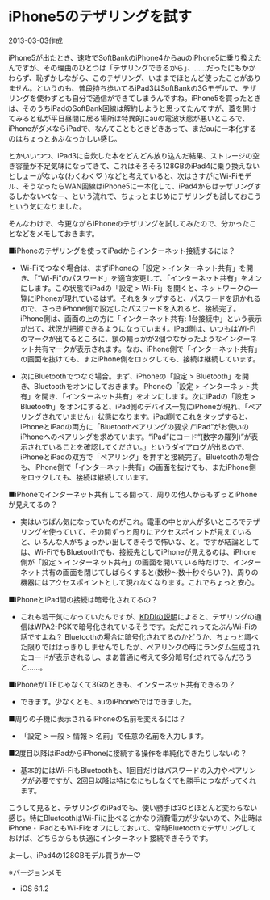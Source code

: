 # iPhone5のテザリングを試す

2013-03-03作成

iPhone5が出たとき、速攻でSoftBankのiPhone4からauのiPhone5に乗り換えたんですが、その理由のひとつは「テザリングできるから」、……だったにもかかわらず、恥ずかしながら、このテザリング、いままでほとんど使ったことがありません。というのも、普段持ち歩いてるiPad3はSoftBankの3Gモデルで、テザリングを使わずとも自分で通信ができてしまうんですね。iPhone5を買ったときは、そのうちiPadのSoftBank回線は解約しようと思ってたんですが、蓋を開けてみると私が平日昼間に居る場所は特異的にauの電波状態が悪いところで、iPhoneがダメならiPadで、なんてこともときどきあって、まだauに一本化するのはちょっとあぶなっかしい感じ。

とかいいつつ、iPad3に自炊した本をどんどん放り込んだ結果、ストレージの空き容量が不足気味になってきて、これはそろそろ128GBのiPad4に乗り換えないとしょーがないな(わくわく♡ )などと考えていると、次はさすがにWi-Fiモデル、そうなったらWAN回線はiPhone5に一本化して、iPad4からはテザリングするしかないべなー、という流れで、ちょっとまじめにテザリングも試しておこうという気になりました。

そんなわけで、今更ながらiPhoneのテザリングを試してみたので、分かったことなどをメモしておきます。

■iPhoneのテザリングを使ってiPadからインターネット接続するには？

- Wi-Fiでつなぐ場合は、まずiPhoneの「設定 > インターネット共有」を開き、「“Wi-Fi”のパスワード」を適宜変更して、「インターネット共有」をオンにします。この状態でiPadの「設定 > Wi-Fi」を開くと、ネットワークの一覧にiPhoneが現れているはず。それをタップすると、パスワードを訊かれるので、さっきiPhone側で設定したパスワードを入れると、接続完了。iPhone側は、画面の上の方に「インターネット共有: 1台接続中」という表示が出て、状況が把握できるようになっています。iPad側は、いつもはWi-Fiのマークが出てるところに、鎖の輪っかが2個つながったようなインターネット共有マークが表示されます。なお、iPhone側で「インターネット共有」の画面を抜けても、またiPhone側をロックしても、接続は継続しています。

- 次にBluetoothでつなぐ場合。まず、iPhoneの「設定 > Bluetooth」を開き、Bluetoothをオンにしておきます。iPhoneの「設定 > インターネット共有」を開き、「インターネット共有」をオンにします。次にiPadの「設定 > Bluetooth」をオンにすると、iPad側のデバイス一覧にiPhoneが現れ、「ペアリングされていません」状態になります。iPad側でこれをタップすると、iPhoneとiPadの両方に「Bluetoothペアリングの要求 /“iPad”がお使いのiPhoneへのペアリングを求めています。“iPad”にコード“(数字の羅列)”が表示されていることを確認してください。」というダイアログが出るので、iPhoneとiPadの双方で「ペアリング」を押すと接続完了。Bluetoothの場合も、iPhone側で「インターネット共有」の画面を抜けても、またiPhone側をロックしても、接続は継続しています。

■iPhoneでインターネット共有してる間って、周りの他人からもずっとiPhoneが見えてるの？

- 実はいちばん気になっていたのがこれ。電車の中とか人が多いところでテザリングを使っていて、その間ずっと周りにアクセスポイントが見えていると、いろんな人がちょっかい出してきそうで怖いな、と。ですが結論としては、Wi-FiでもBluetoothでも、接続先としてiPhoneが見えるのは、iPhone側が「設定 > インターネット共有」の画面を開いている時だけで、インターネット共有の画面を閉じてしばらくすると(数秒～数十秒ぐらい？)、周りの機器にはアクセスポイントとして現れなくなります。これでちょっと安心。

■iPhoneとiPad間の接続は暗号化されてるの？

- これも若干気になっていたんですが、[KDDIの説明](http://csqa.kddi.com/posts/view/qid/k1210100003)によると、テザリングの通信はWPA2-PSKで暗号化されているそうです。ただこれってたぶんWi-Fiの話ですよね？ Bluetoothの場合に暗号化されてるのかどうか、ちょっと調べた限りでははっきりしませんでしたが、ペアリングの時にランダム生成されたコードが表示されるし、まあ普通に考えて多分暗号化されてるんだろうと……。

■iPhoneがLTEじゃなくて3Gのときも、インターネット共有できるの？

- できます。少なくとも、auのiPhone5ではできました。

■周りの子機に表示されるiPhoneの名前を変えるには？

- 「設定 > 一般 > 情報 > 名前」で任意の名前を入力します。

■2度目以降はiPadからiPhoneに接続する操作を単純化できたりしないの？

- 基本的にはWi-FiもBluetoothも、1回目だけはパスワードの入力やペアリングが必要ですが、2回目以降は特になにもしなくても勝手につながってくれます。

こうして見ると、テザリングのiPadでも、使い勝手は3Gとほとんど変わらない感じ。特にBluetoothはWi-Fiに比べるとかなり消費電力が少ないので、外出時はiPhone・iPadともWi-Fiをオフにしておいて、常時Bluetoothでテザリングしておけば、どちらからも快適にインターネット接続できそうです。

よーし、iPad4の128GBモデル買うかー♡

※バージョンメモ

- iOS 6.1.2
